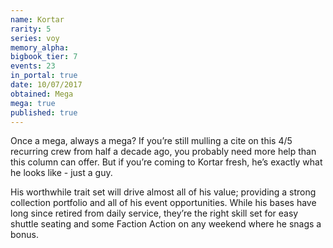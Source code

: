 ```yaml
---
name: Kortar
rarity: 5
series: voy
memory_alpha:
bigbook_tier: 7
events: 23
in_portal: true
date: 10/07/2017
obtained: Mega
mega: true
published: true
---
```


Once a mega, always a mega? If you’re still mulling a cite on this 4/5 recurring crew from half a decade ago, you probably need more help than this column can offer. But if you’re coming to Kortar fresh, he’s exactly what he looks like - just a guy.

His worthwhile trait set will drive almost all of his value; providing a strong collection portfolio and all of his event opportunities. While his bases have long since retired from daily service, they’re the right skill set for easy shuttle seating and some Faction Action on any weekend where he snags a bonus.
